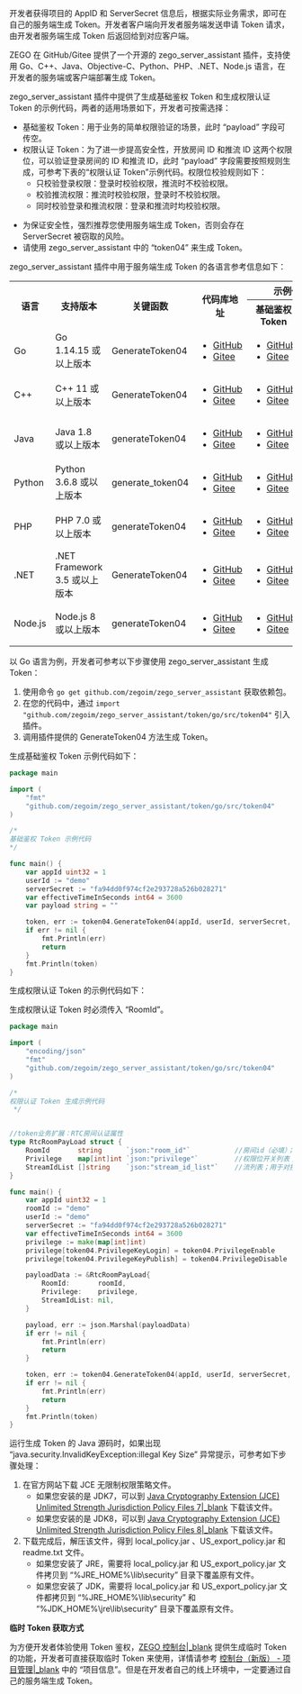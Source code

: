 开发者获得项目的 AppID 和 ServerSecret 信息后，根据实际业务需求，即可在自己的服务端生成 Token。开发者客户端向开发者服务端发送申请 Token 请求，由开发者服务端生成 Token 后返回给到对应客户端。

ZEGO 在 GitHub/Gitee 提供了一个开源的 zego_server_assistant 插件，支持使用 Go、C++、Java、Objective-C、Python、PHP、.NET、Node.js 语言，在开发者的服务端或客户端部署生成 Token。

zego_server_assistant 插件中提供了生成基础鉴权 Token 和生成权限认证 Token 的示例代码，两者的适用场景如下，开发者可按需选择：
- 基础鉴权 Token：用于业务的简单权限验证的场景，此时 “payload” 字段可传空。
- 权限认证 Token：为了进一步提高安全性，开放房间 ID 和推流 ID 这两个权限位，可以验证登录房间的 ID 和推流 ID，此时 “payload” 字段需要按照规则生成，可参考下表的“权限认证 Token”示例代码。权限位校验规则如下：
    - 只校验登录权限：登录时校验权限，推流时不校验权限。
    - 校验推流权限：推流时校验权限，登录时不校验权限。
    - 同时校验登录和推流权限：登录和推流时均校验权限。

<div class="mk-warning">

- 为保证安全性，强烈推荐您使用服务端生成 Token，否则会存在 ServerSecret 被窃取的风险。
- 请使用 zego_server_assistant 中的 “token04” 来生成 Token。
</div>


zego_server_assistant 插件中用于服务端生成 Token 的各语言参考信息如下：

<table>
  <colgroup>
    <col width="10%">
    <col width="20%">
    <col width="20%">
    <col width="20%">
    <col width="15%">
    <col width="15%">
  </colgroup>
  <tbody><tr>
    <th rowspan="2">语言</th>
    <th rowspan="2">支持版本</th>
    <th rowspan="2">关键函数</th>
    <th rowspan="2">代码库地址</th>
    <th colspan="2">示例代码地址</th>
  </tr>
  <tr>
    <th>基础鉴权 Token</th>
    <th>权限认证 Token</th>
  </tr>
  <tr>
    <td>Go</td>
    <td>Go 1.14.15 或以上版本</td>
    <td>GenerateToken04</td>
    <td><ul><li><a target="_blank" href="https://github.com/zegoim/zego_server_assistant/tree/release/github/token/go/src/token04">GitHub</a></li><li><a target="_blank" href="https://gitee.com/zegodev_admin/zego_server_assistant/tree/release/github/token/go/src/token04">Gitee</a></li></ul></td>
    <td><ul><li><a target="_blank" href="https://github.com/zegoim/zego_server_assistant/blob/release/github/token/go/sample/token04/sample.go">GitHub</a></li><li><a target="_blank" href="https://gitee.com/zegodev_admin/zego_server_assistant/blob/release/github/token/go/sample/token04/sample.go">Gitee</a></li></ul></td>
    <td><ul><li><a target="_blank" href="https://github.com/zegoim/zego_server_assistant/blob/release/github/token/go/sample/token04/sample-for-rtcroom.go">GitHub</a></li><li><a target="_blank" href="https://gitee.com/zegodev_admin/zego_server_assistant/blob/release/github/token/go/sample/token04/sample-for-rtcroom.go">Gitee</a></li></ul></td>
  </tr>
  <tr>
    <td>C++</td>
    <td>C++ 11 或以上版本</td>
    <td>GenerateToken04</td>
    <td><ul><li><a target="_blank" href="https://github.com/zegoim/zego_server_assistant/blob/release/github/token/c%2B%2B/token04">GitHub</a></li><li><a target="_blank" href="https://gitee.com/zegodev_admin/zego_server_assistant/tree/release/github/token/c++/token04">Gitee</a></li></ul></td>
    <td colspan="2"><ul><li><a target="_blank" href="https://github.com/zegoim/zego_server_assistant/blob/release/github/token/c%2B%2B/token04/sample/demo/main.cc">GitHub</a></li><li><a target="_blank" href="https://gitee.com/zegodev_admin/zego_server_assistant/blob/release/github/token/c%2B%2B/token04/sample/demo/main.cc">Gitee</a></li></ul></td>
  </tr>
  <tr>
    <td>Java</td>
    <td>Java 1.8 或以上版本</td>
    <td>generateToken04</td>
    <td><ul><li><a target="_blank" href="https://github.com/zegoim/zego_server_assistant/tree/release/github/token/java/token04">GitHub</a></li><li><a target="_blank" href="https://gitee.com/zegodev_admin/zego_server_assistant/tree/release/github/token/java/token04">Gitee</a></li></ul></td>
    <td><ul><li><a target="_blank" href="https://github.com/zegoim/zego_server_assistant/blob/release/github/token/java/token04/src/im/zego/serverassistant/sample/Token04Sample.java">GitHub</a></li><li><a target="_blank" href="https://gitee.com/zegodev_admin/zego_server_assistant/blob/release/github/token/java/token04/src/im/zego/serverassistant/sample/Token04Sample.java">Gitee</a></li></ul></td>
    <td><ul><li><a target="_blank" href="https://github.com/zegoim/zego_server_assistant/blob/release/github/token/java/token04/src/im/zego/serverassistant/sample/Token04ForRtcRoomSample.java">GitHub</a></li><li><a target="_blank" href="https://gitee.com/zegodev_admin/zego_server_assistant/blob/release/github/token/java/token04/src/im/zego/serverassistant/sample/Token04ForRtcRoomSample.java">Gitee</a></li></ul></td>
  </tr>
  <tr>
    <td>Python</td>
    <td>Python 3.6.8 或以上版本</td>
    <td>generate_token04</td>
    <td><ul><li><a target="_blank" href="https://github.com/zegoim/zego_server_assistant/tree/release/github/token/python/token04">GitHub</a></li><li><a target="_blank" href="https://gitee.com/zegodev_admin/zego_server_assistant/tree/release/github/token/python/token04">Gitee</a></li></ul></td>
    <td><ul><li><a target="_blank" href="https://github.com/zegoim/zego_server_assistant/blob/release/github/token/python/token04/test/test.py">GitHub</a></li><li><a target="_blank" href="https://gitee.com/zegodev_admin/zego_server_assistant/blob/release/github/token/python/token04/test/test.py">Gitee</a></li></ul></td>
    <td><ul><li><a target="_blank" href="https://github.com/zegoim/zego_server_assistant/blob/release/github/token/python/token04/test/test_rtcroom.py">GitHub</a></li><li><a target="_blank" href="https://gitee.com/zegodev_admin/zego_server_assistant/blob/release/github/token/python/token04/test/test_rtcroom.py">Gitee</a></li></ul></td>
  </tr>
  <tr>
    <td>PHP</td>
    <td>PHP 7.0 或以上版本</td>
    <td>generateToken04</td>
    <td><ul><li><a target="_blank" href="https://github.com/zegoim/zego_server_assistant/tree/release/github/token/php/token04">GitHub</a></li><li><a target="_blank" href="https://gitee.com/zegodev_admin/zego_server_assistant/tree/release/github/token/php/token04">Gitee</a></li></ul></td>
    <td><ul><li><a target="_blank" href="https://github.com/zegoim/zego_server_assistant/blob/release/github/token/php/token04/test/test.php">GitHub</a></li><li><a target="_blank" href="https://gitee.com/zegodev_admin/zego_server_assistant/blob/release/github/token/php/token04/test/test.php">Gitee</a></li></ul></td>
    <td><ul><li><a target="_blank" href="https://github.com/zegoim/zego_server_assistant/blob/release/github/token/php/token04/test/testForRtcRoom.php">GitHub</a></li><li><a target="_blank" href="https://gitee.com/zegodev_admin/zego_server_assistant/blob/release/github/token/php/token04/test/testForRtcRoom.php">Gitee</a></li></ul></td>
  </tr>
  <tr>
    <td>.NET</td>
    <td>.NET Framework 3.5 或以上版本</td>
    <td>GenerateToken04</td>
    <td><ul><li><a target="_blank" href="https://github.com/zegoim/zego_server_assistant/tree/release/github/token/.net/token04">GitHub</a></li><li><a target="_blank" href="https://gitee.com/zegodev_admin/zego_server_assistant/tree/release/github/token/.net/token04">Gitee</a></li></ul></td>
    <td colspan="2"><ul><li><a target="_blank" href="https://github.com/zegoim/zego_server_assistant/blob/feature/token04/token/.net/token04/demo/WindowsFormsApp1/Form1.cs">GitHub</a></li><li><a target="_blank" href="https://gitee.com/zegodev_admin/zego_server_assistant/blob/feature/token04/token/.net/token04/demo/WindowsFormsApp1/Form1.cs">Gitee</a></li></ul></td>
  </tr>
  <tr>
    <td>Node.js</td>
    <td>Node.js 8 或以上版本</td>
    <td>generateToken04</td>
    <td><ul><li><a target="_blank" href="https://github.com/zegoim/zego_server_assistant/tree/release/github/token/nodejs/token04">GitHub</a></li><li><a target="_blank" href="https://gitee.com/zegodev_admin/zego_server_assistant/tree/release/github/token/nodejs/token04">Gitee</a></li></ul></td>
    <td><ul><li><a target="_blank" href="https://github.com/zegoim/zego_server_assistant/blob/release/github/token/nodejs/token04/sample/sample.js">GitHub</a></li><li><a target="_blank" href="https://gitee.com/zegodev_admin/zego_server_assistant/blob/release/github/token/nodejs/token04/sample/sample.js">Gitee</a></li></ul></td>
    <td><ul><li><a target="_blank" href="https://github.com/zegoim/zego_server_assistant/blob/release/github/token/nodejs/token04/sample/sample-rtc-room.js">GitHub</a></li><li><a target="_blank" href="https://gitee.com/zegodev_admin/zego_server_assistant/blob/release/github/token/nodejs/token04/sample/sample-rtc-room.js">Gitee</a></li></ul></td>
  </tr>
</tbody></table>


以 Go 语言为例，开发者可参考以下步骤使用 zego_server_assistant 生成 Token：

1. 使用命令 `go get github.com/zegoim/zego_server_assistant` 获取依赖包。
2. 在您的代码中，通过 `import "github.com/zegoim/zego_server_assistant/token/go/src/token04"` 引入插件。
3. 调用插件提供的 GenerateToken04 方法生成 Token。

生成基础鉴权 Token 示例代码如下：

```go
package main

import (
    "fmt"
    "github.com/zegoim/zego_server_assistant/token/go/src/token04"
)

/*
基础鉴权 Token 示例代码
*/

func main() {
    var appId uint32 = 1
    userId := "demo"
    serverSecret := "fa94dd0f974cf2e293728a526b028271"
    var effectiveTimeInSeconds int64 = 3600
    var payload string = ""

    token, err := token04.GenerateToken04(appId, userId, serverSecret, effectiveTimeInSeconds, payload)
    if err != nil {
        fmt.Println(err)
        return
    }
    fmt.Println(token)
}
```

生成权限认证 Token 的示例代码如下：

<div class="mk-warning">


生成权限认证 Token 时必须传入 “RoomId”。
</div>

```go
package main

import (
    "encoding/json"
    "fmt"
    "github.com/zegoim/zego_server_assistant/token/go/src/token04"
)

/*
权限认证 Token 生成示例代码
 */


//token业务扩展：RTC房间认证属性
type RtcRoomPayLoad struct {
    RoomId       string      `json:"room_id"`           //房间id（必填）；用于对接口的房间 id 进行强验证
    Privilege    map[int]int `json:"privilege"`         //权限位开关列表；用于对接口的操作权限进行强验证
    StreamIdList []string    `json:"stream_id_list"`    //流列表；用于对接口的流 id 进行强验证；允许为空，如果为空，则不对流 id 验证
}

func main() {
    var appId uint32 = 1
    roomId := "demo"
    userId := "demo"
    serverSecret := "fa94dd0f974cf2e293728a526b028271"
    var effectiveTimeInSeconds int64 = 3600
    privilege := make(map[int]int)
    privilege[token04.PrivilegeKeyLogin] = token04.PrivilegeEnable
    privilege[token04.PrivilegeKeyPublish] = token04.PrivilegeDisable

    payloadData := &RtcRoomPayLoad{
        RoomId:       roomId,
        Privilege:    privilege,
        StreamIdList: nil,
    }

    payload, err := json.Marshal(payloadData)
    if err != nil {
        fmt.Println(err)
        return
    }

    token, err := token04.GenerateToken04(appId, userId, serverSecret, effectiveTimeInSeconds, string(payload))
    if err != nil {
        fmt.Println(err)
        return
    }
    fmt.Println(token)
}
```


<div class="mk-hint">


运行生成 Token 的 Java 源码时，如果出现 “java.security.InvalidKeyException:illegal Key Size” 异常提示，可参考如下步骤处理：


1. 在官方网站下载 JCE 无限制权限策略文件。
    - 如果您安装的是 JDK7，可以到 [Java Cryptography Extension (JCE) Unlimited Strength Jurisdiction Policy Files 7\|_blank](http://www.oracle.com/technetwork/java/javase/downloads/jce-7-download-432124.html) 下载该文件。
    - 如果您安装的是 JDK8，可以到 [Java Cryptography Extension (JCE) Unlimited Strength Jurisdiction Policy Files 8\|_blank](http://www.oracle.com/technetwork/java/javase/downloads/jce8-download-2133166.html) 下载该文件。
2. 下载完成后，解压该文件，得到 local_policy.jar 、US_export_policy.jar 和 readme.txt 文件。
    - 如果您安装了 JRE，需要将 local_policy.jar 和 US_export_policy.jar 文件拷贝到 “%JRE_HOME%\lib\security” 目录下覆盖原有文件。
    - 如果您安装了 JDK，需要将 local_policy.jar 和 US_export_policy.jar 文件都拷贝到 “%JRE_HOME%\lib\security” 和 “%JDK_HOME%\jre\lib\security” 目录下覆盖原有文件。
</div>

**临时 Token 获取方式**

为方便开发者体验使用 Token 鉴权，[ZEGO 控制台\|_blank](https://console.zego.im/) 提供生成临时 Token 的功能，开发者可直接获取临时 Token 来使用，详情请参考 [控制台（新版） - 项目管理\|_blank](12107) 中的 “项目信息”。但是在开发者自己的线上环境中，一定要通过自己的服务端生成 Token。














